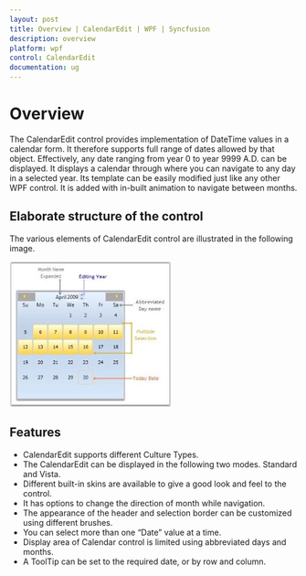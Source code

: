 ```yaml
---
layout: post
title: Overview | CalendarEdit | WPF | Syncfusion
description: overview
platform: wpf
control: CalendarEdit
documentation: ug
---
```


# Overview

The CalendarEdit control provides implementation of DateTime values in a calendar form. It therefore supports full range of dates allowed by that object. Effectively, any date ranging from year 0 to year 9999 A.D. can be displayed. It displays a calendar through where you can navigate to any day in a selected year. Its template can be easily modified just like any other WPF control. It is added with in-built animation to navigate between months.

## Elaborate structure of the control

The various elements of CalendarEdit control are illustrated in the following image.

![wpf calendar control structure](Getting-Started_images/Getting-Started_img1.jpeg)

## Features

* CalendarEdit supports different Culture Types.
* The CalendarEdit can be displayed in the following two modes. Standard and Vista.
* Different built-in skins are available to give a good look and feel to the control.
* It has options to change the direction of month while navigation.
* The appearance of the header and selection border can be customized using different brushes.
* You can select more than one “Date” value at a time.
* Display area of Calendar control is limited using abbreviated days and months.
* A ToolTip can be set to the required date, or by row and column.




